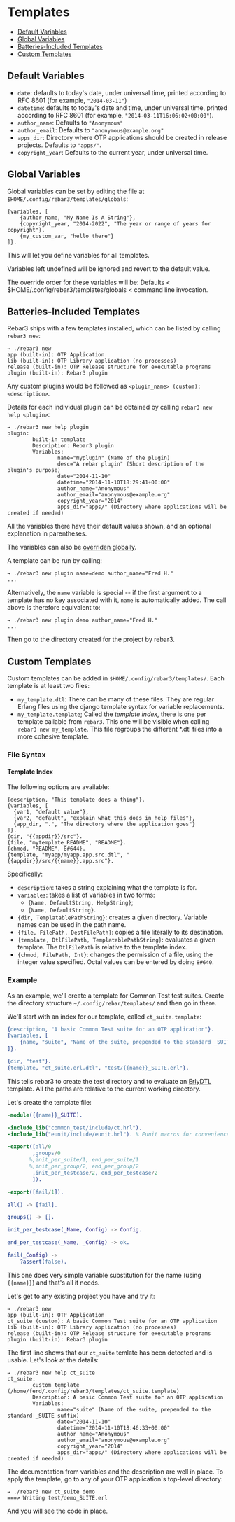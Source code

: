 # Templates #

- [Default Variables](#default-variables)
- [Global Variables](#global-variables)
- [Batteries-Included Templates](#batteries-included-templates)
- [Custom Templates](#custom-templates)

## Default Variables

- `date`: defaults to today's date, under universal time, printed according to RFC 8601 (for example, `"2014-03-11"`)
- `datetime`: defaults to today's date and time, under universal time, printed according to RFC 8601 (for example, `"2014-03-11T16:06:02+00:00"`).
- `author_name`: Defaults to `"Anonymous"`
- `author_email`: Defaults to `"anonymous@example.org"`
- `apps_dir`: Directory where OTP applications should be created in release projects. Defaults to `"apps/"`.
- `copyright_year`: Defaults to the current year, under universal time.


## Global Variables

Global variables can be set by editing the file at `$HOME/.config/rebar3/templates/globals`:

    {variables, [
        {author_name, "My Name Is A String"},
        {copyright_year, "2014-2022", "The year or range of years for copyright"},
        {my_custom_var, "hello there"}
    ]}.

This will let you define variables for all templates.

Variables left undefined will be ignored and revert to the default value.

The override order for these variables will be: Defaults < $HOME/.config/rebar3/templates/globals < command line invocation.

## Batteries-Included Templates ##

Rebar3 ships with a few templates installed, which can be listed by calling `rebar3 new`:

    → ./rebar3 new
    app (built-in): OTP Application
    lib (built-in): OTP Library application (no processes)
    release (built-in): OTP Release structure for executable programs
    plugin (built-in): Rebar3 plugin

Any custom plugins would be followed as `<plugin_name> (custom): <description>`.

Details for each individual plugin can be obtained by calling `rebar3 new help <plugin>`:

    → ./rebar3 new help plugin
    plugin:
            built-in template
            Description: Rebar3 plugin
            Variables:
                    name="myplugin" (Name of the plugin)
                    desc="A rebar plugin" (Short description of the plugin's purpose)
                    date="2014-11-10"
                    datetime="2014-11-10T18:29:41+00:00"
                    author_name="Anonymous"
                    author_email="anonymous@example.org"
                    copyright_year="2014"
                    apps_dir="apps/" (Directory where applications will be created if needed)

All the variables there have their default values shown, and an optional explanation in parentheses.

The variables can also be [overriden globally](#global-variables).

A template can be run by calling:

    → ./rebar3 new plugin name=demo author_name="Fred H."
    ...

Alternatively, the `name` variable is special -- if the first argument to a template has no key associated with it, `name` is automatically added. The call above is therefore equivalent to:

    → ./rebar3 new plugin demo author_name="Fred H."
    ...

Then go to the directory created for the project by rebar3.

## Custom Templates ##

Custom templates can be added in `$HOME/.config/rebar3/templates/`. Each template is at least two files:

- `my_template.dtl`: There can be many of these files. They are regular Erlang files using the django template syntax for variable replacements.
- `my_template.template`; Called the *template index*, there is one per template callable from `rebar3`. This one will be visible when calling `rebar3 new my_template`. This file regroups the different \*.dtl files into a more cohesive template.

### File Syntax ###

#### Template Index ####

The following options are available:

    {description, "This template does a thing"}.
    {variables, [
      {var1, "default value"},
      {var2, "default", "explain what this does in help files"},
      {app_dir, ".", "The directory where the application goes"}
    ]}.
    {dir, "{{appdir}}/src"}.
    {file, "mytemplate_README", "README"}.
    {chmod, "README", 8#644}.
    {template, "myapp/myapp.app.src.dtl", "{{appdir}}/src/{{name}}.app.src"}.

Specifically:

- `description`: takes a string explaining what the template is for.
- `variables`: takes a list of variables in two forms:
  - `{Name, DefaultString, HelpString}`;
  - `{Name, DefaultString}`.
- `{dir, TemplatablePathString}`: creates a given directory. Variable names can be used in the path name.
- `{file, FilePath, DestFilePath}`: copies a file literally to its destination.
- `{template, DtlFilePath, TemplatablePathString}`: evaluates a given template. The `DtlFilePath` is relative to the template index.
- `{chmod, FilePath, Int}`: changes the permission of a file, using the integer value specified. Octal values can be entered by doing `8#640`.

### Example ###

As an example, we'll create a template for Common Test test suites. Create the directory structure `~/.config/rebar/templates/` and then go in there.

We'll start with an index for our template, called `ct_suite.template`:

```erlang
{description, "A basic Common Test suite for an OTP application"}.
{variables, [
    {name, "suite", "Name of the suite, prepended to the standard _SUITE suffix"}
]}.

{dir, "test"}.
{template, "ct_suite.erl.dtl", "test/{{name}}_SUITE.erl"}.
```

This tells rebar3 to create the test directory and to evaluate an [ErlyDTL](https://github.com/erlydtl/erlydtl) template. All the paths are relative to the current working directory.

Let's create the template file:

```erlang
-module({{name}}_SUITE).

-include_lib("common_test/include/ct.hrl").
-include_lib("eunit/include/eunit.hrl"). % Eunit macros for convenience

-export([all/0
        ,groups/0
       %,init_per_suite/1, end_per_suite/1
       %,init_per_group/2, end_per_group/2
        ,init_per_testcase/2, end_per_testcase/2
        ]).

-export([fail/1]).

all() -> [fail].

groups() -> [].

init_per_testcase(_Name, Config) -> Config.

end_per_testcase(_Name, _Config) -> ok.

fail(_Config) ->
    ?assert(false).
```

This one does very simple variable substitution for the name (using `{{name}}`) and that's all it needs.

Let's get to any existing project you have and try it:

    → ./rebar3 new
    app (built-in): OTP Application
    ct_suite (custom): A basic Common Test suite for an OTP application
    lib (built-in): OTP Library application (no processes)
    release (built-in): OTP Release structure for executable programs
    plugin (built-in): Rebar3 plugin

The first line shows that our `ct_suite` temlate has been detected and is usable.
Let's look at the details:

    → ./rebar3 new help ct_suite
    ct_suite:
            custom template (/home/ferd/.config/rebar3/templates/ct_suite.template)
            Description: A basic Common Test suite for an OTP application
            Variables:
                    name="suite" (Name of the suite, prepended to the standard _SUITE suffix)
                    date="2014-11-10"
                    datetime="2014-11-10T18:46:33+00:00"
                    author_name="Anonymous"
                    author_email="anonymous@example.org"
                    copyright_year="2014"
                    apps_dir="apps/" (Directory where applications will be created if needed)

The documentation from variables and the description are well in place. To apply the template, go to any of your OTP application's top-level directory:

    → ./rebar3 new ct_suite demo
    ===> Writing test/demo_SUITE.erl

And you will see the code in place.
